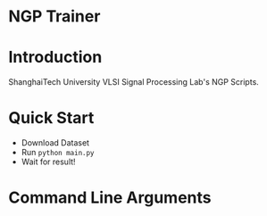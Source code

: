 # NGP Trainer
# Introduction
ShanghaiTech University VLSI Signal Processing Lab's NGP Scripts.

# Quick Start
- Download Dataset
- Run `python main.py`
- Wait for result!

# Command Line Arguments